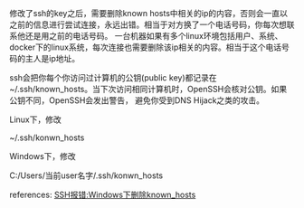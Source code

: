 修改了ssh的key之后，需要删除known hosts中相关的ip的内容，否则会一直以之前的信息进行尝试连接，永远出错。相当于对方换了一个电话号码，你每次想联系他还是用之前的电话号码。
一台机器如果有多个linux环境包括用户、系统、docker下的linux系统，每次连接也需要删除该ip相关的内容。相当于这个电话号码的主人是ip地址。

ssh会把你每个你访问过计算机的公钥(public key)都记录在~/.ssh/known_hosts。当下次访问相同计算机时，OpenSSH会核对公钥。如果公钥不同，OpenSSH会发出警告， 避免你受到DNS Hijack之类的攻击。


Linux下，修改

~/.ssh/konwn_hosts

Windows下，修改

C:/Users/当前user名字/.ssh/konwn_hosts


references:
[SSH报错:Windows下删除known_hosts](https://www.jianshu.com/p/2b99221f131f?u_atoken=1a8d3a15-58aa-4407-be5b-26e3564fe3b4&u_asession=011DXGZMOTjrA2nQr27xYOMZiDuCypnJL4goqaWfcVRmpqAGvwn4CNWzyV0VQv7qmXX0KNBwm7Lovlpxjd_P_q4JsKWYrT3W_NKPr8w6oU7K-3fzq1m9uZOEFbZETrtIGEPpcarp92QKzyJKyYjREPlmBkFo3NEHBv0PZUm6pbxQU&u_asig=05aDW-yCHahwDpp8Xy5nhr0WCdGDTAFRfYIOvzGhgeOU08OJPB5sCyJR8h6IOQyHPtdHH9F9siY8rfX64L6BbJ0gN50hwoiaW_4nT-euHZdBJLY6JMYCt5U4hgSogQ1aUuKKve-maDg8QBbnHXc3l1pKukdpMV0DL1syS1w9JnxRr9JS7q8ZD7Xtz2Ly-b0kmuyAKRFSVJkkdwVUnyHAIJzbZ6G-nBFwJlWt23j6Mvoau0zqPCaIaMhD2aI1Z83hpzWPRPQyB_SKrj-61LB_f61u3h9VXwMyh6PgyDIVSG1W9_CkulQ-tU9PMZlpZR45z0Y-41c2llcchdtI8N7GcXUx_hSbYWq0vyMvwJfeJLHr0F_vgIVun9g2KR6n_aFIXtmWspDxyAEEo4kbsryBKb9Q&u_aref=DmZPVA3eVwYCQVFZn3GNOZFa0zA%3D)